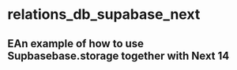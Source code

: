 # relations_db_supabase_next

## EAn example of how to use Supbasebase.storage together with Next 14
